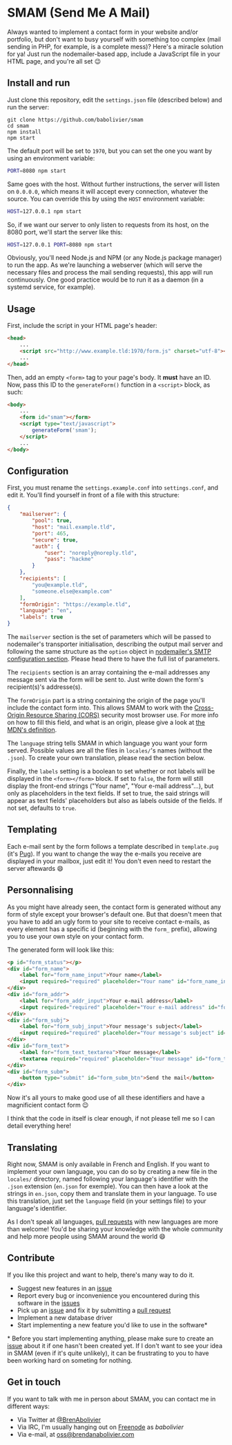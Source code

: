 # SMAM (Send Me A Mail)

Always wanted to implement a contact form in your website and/or portfolio, but don't want to busy yourself with something too complex (mail sending in PHP, for example, is a complete mess)? Here's a miracle solution for ya! Just run the nodemailer-based app, include a JavaScript file in your HTML page, and you're all set :wink:

## Install and run

Just clone this repository, edit the `settings.json` file (described below) and run the server:

```
git clone https://github.com/babolivier/smam
cd smam
npm install
npm start
```

The default port will be set to `1970`, but you can set the one you want by using an environment variable:

```bash
PORT=8080 npm start
```

Same goes with the host. Without further instructions, the server will listen on `0.0.0.0`, which means it will accept every connection, whatever the source. You can override this by using the `HOST` environment variable:

```bash
HOST=127.0.0.1 npm start
```

So, if we want our server to only listen to requests from its host, on the 8080 port, we'll start the server like this:

```bash
HOST=127.0.0.1 PORT=8080 npm start
```

Obviously, you'll need Node.js and NPM (or any Node.js package manager) to run the app. As we're launching a webserver (which will serve the necessary files and process the mail sending requests), this app will run continuously. One good practice would be to run it as a daemon (in a systemd service, for example).

## Usage

First, include the script in your HTML page's header:

```html
<head>
    ...
    <script src="http://www.example.tld:1970/form.js" charset="utf-8"></script>
    ...
</head>
```

Then, add an empty `<form>` tag to your page's body. It **must** have an ID. Now, pass this ID to the `generateForm()` function in a `<script>` block, as such:

```html
<body>
    ...
    <form id="smam"></form>
    <script type="text/javascript">
        generateForm('smam');
    </script>
    ...
</body>
```

## Configuration

First, you must rename the `settings.example.conf` into `settings.conf`, and edit it. You'll find yourself in front of a file with this structure:

```json
{
    "mailserver": {
        "pool": true,
        "host": "mail.example.tld",
        "port": 465,
        "secure": true,
        "auth": {
            "user": "noreply@noreply.tld",
            "pass": "hackme"
        }
    },
    "recipients": [
        "you@example.tld",
        "someone.else@example.com"
    ],
    "formOrigin": "https://example.tld",
    "language": "en",
    "labels": true
}
```

The `mailserver` section is the set of parameters which will be passed to nodemailer's transporter initialisation, describing the output mail server and following the same structure as the `option` object in [nodemailer's SMTP configuration section](https://github.com/nodemailer/nodemailer#set-up-smtp). Please head there to have the full list of parameters.

The `recipients` section is an array containing the e-mail addresses any message sent via the form will be sent to. Just write down the form's recipient(s)'s addresse(s).

The `formOrigin` part is a string containing the origin of the page you'll include the contact form into. This allows SMAM to work with the [Cross-Origin Resource Sharing (CORS)](https://developer.mozilla.org/en-US/docs/Web/HTTP/Access_control_CORS) security most browser use. For more info on how to fill this field, and what is an origin, please give a look at [the MDN's definition](https://developer.mozilla.org/en-US/docs/Glossary/origin).

The `language` string tells SMAM in which language you want your form served. Possible values are all the files in `locales/`'s names (without the `.json`). To create your own translation, please read the section below.

Finally, the `labels` setting is a boolean to set whether or not labels will be displayed in the `<form></form>` block. If set to `false`, the form will still display the front-end strings ("Your name", "Your e-mail address"...), but only as placeholders in the text fields. If set to true, the said strings will appear as text fields' placeholders but also as labels outside of the fields. If not set, defaults to `true`.

## Templating

Each e-mail sent by the form follows a template described in `template.pug` (it's [Pug](pugjs.org/)). If you want to change the way the e-mails you receive are displayed in your mailbox, just edit it! You don't even need to restart the server aftewards :smile:

## Personnalising

As you might have already seen, the contact form is generated without any form of style except your browser's default one. But that doesn't meen that you have to add an ugly form to your site to receive contact e-mails, as every element has a specific id (beginning with the `form_` prefix), allowing you to use your own style on your contact form.

The generated form will look like this:

```html
<p id="form_status"></p>
<div id="form_name">
    <label for="form_name_input">Your name</label>
    <input required="required" placeholder="Your name" id="form_name_input" type="text">
</div>
<div id="form_addr">
    <label for="form_addr_input">Your e-mail address</label>
    <input required="required" placeholder="Your e-mail address" id="form_addr_input" type="email">
</div>
<div id="form_subj">
    <label for="form_subj_input">Your message's subject</label>
    <input required="required" placeholder="Your message's subject" id="form_subj_input" type="text">
</div>
<div id="form_text">
    <label for="form_text_textarea">Your message</label>
    <textarea required="required" placeholder="Your message" id="form_text_textarea"></textarea>
</div>
<div id="form_subm">
    <button type="submit" id="form_subm_btn">Send the mail</button>
</div>
```

Now it's all yours to make good use of all these identifiers and have a magnificient contact form :wink:

I think that the code in itself is clear enough, if not please tell me so I can detail everything here!

## Translating

Right now, SMAM is only available in French and English. If you want to implement your own language, you can do so by creating a new file in the `locales/` directory, named following your language's identifier with the `.json` extension (`en.json` for exemple). You can then have a look at the strings in `en.json`, copy them and translate them in your language. To use this translation, just set the `language` field (in your settings file) to your language's identifier.

As I don't speak all languages, [pull requests](#contribute) with new languages are more than welcome! You'd be sharing your knowledge with the whole community and help more people using SMAM around the world :smile:

## Contribute

If you like this project and want to help, there's many way to do it.

- Suggest new features in an [issue](https://github.com/babolivier/smam/issues)
- Report every bug or inconvenience you encountered during this software in the [issues](https://github.com/babolivier/smam/issues)
- Pick up an [issue](https://github.com/babolivier/smam/issues) and fix it by submitting a [pull request](https://github.com/babolivier/smam/pulls)
- Implement a new database driver
- Start implementing a new feature you'd like to use in the software*

\* Before you start implementing anything, please make sure to create an [issue](https://github.com/babolivier/smam/issues) about it if one hasn't been created yet. If I don't want to see your idea in SMAM (even if it's quite unlikely), it can be frustrating to you to have been working hard on someting for nothing.

## Get in touch

If you want to talk with me in person about SMAM, you can contact me in different ways:

- Via Twitter at [@BrenAbolivier](https://twitter.com/BrenAbolivier)
- Via IRC, I'm usually hanging out on [Freenode](https://freenode.net) as *babolivier*
- Via e-mail, at <oss@brendanabolivier.com>
